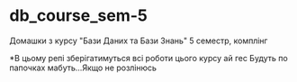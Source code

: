 # db_course_sem-5
Домашки з курсу "Бази Даних та Бази Знань" 5 семестр, комплінг

*В цьому репі зберігатимуться всі роботи цього курсу ай гес
Будуть по папочках мабуть...Якщо не розлінюсь

